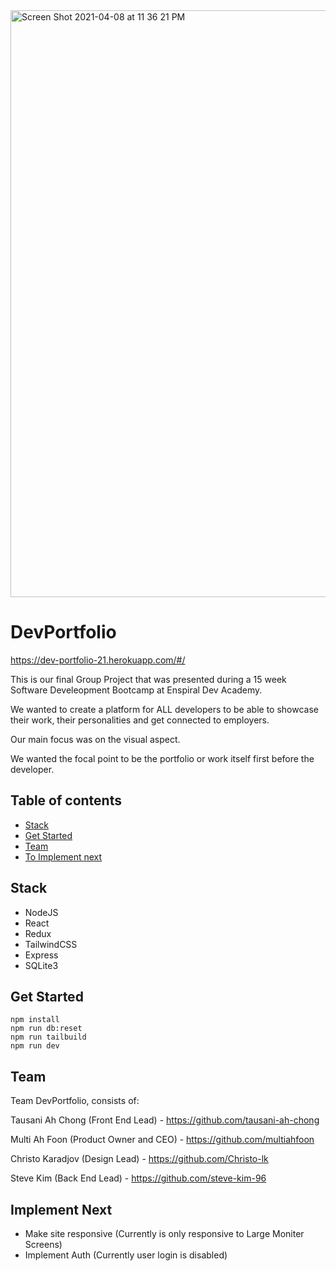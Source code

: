 <img width="939" alt="Screen Shot 2021-04-08 at 11 36 21 PM" src="https://user-images.githubusercontent.com/58315812/114020242-7beb6080-98c3-11eb-88b2-f0ce03b3f343.png">

# DevPortfolio

https://dev-portfolio-21.herokuapp.com/#/

This is our final Group Project that was presented during a 15 week Software Develeopment Bootcamp at Enspiral Dev Academy.

We wanted to create a platform for ALL developers to be able to showcase their work, their personalities and get connected to employers.

Our main focus was on the visual aspect. 

We wanted the focal point to be the portfolio or work itself first before the developer. 

## Table of contents
* [Stack](#stack)
* [Get Started](#get-started)
* [Team](#team)
* [To Implement next](#implement-next)

## Stack

- NodeJS
- React
- Redux
- TailwindCSS
- Express
- SQLite3

## Get Started

```shell
npm install
npm run db:reset
npm run tailbuild
npm run dev
```
		
## Team
Team DevPortfolio, consists of: 

Tausani Ah Chong (Front End Lead) - https://github.com/tausani-ah-chong

Multi Ah Foon (Product Owner and CEO) - https://github.com/multiahfoon

Christo Karadjov (Design Lead) - https://github.com/Christo-lk

Steve Kim (Back End Lead) - https://github.com/steve-kim-96

## Implement Next
- Make site responsive (Currently is only responsive to Large Moniter Screens)
- Implement Auth (Currently user login is disabled)
